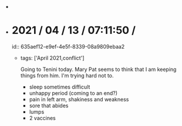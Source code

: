 -
- # 2021 / 04 / 13 / 07:11:50 /
  id:: 635aef12-e9ef-4e5f-8339-08a9809ebaa2
	- tags: ['April 2021,conflict']
	  
	  Going to Tenini today. Mary Pat seems to think that I am keeping things from him. I'm trying hard not to.
	  
	  * sleep sometimes difficult
	  * unhappy period (coming to an end?)
	  * pain in left arm, shakiness and weakness
	  * sore that abides
	  * lumps
	  * 2 vaccines
	  
	  <!-- Exported from TiddlyWiki at 19:18, 22nd October 2022 -->